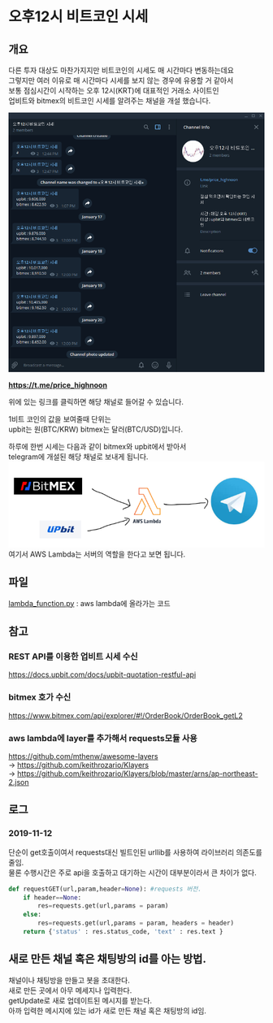 # 오후12시 비트코인 시세
## 개요
다른 투자 대상도 마찬가지지만 비트코인의 시세도 매 시간마다 변동하는데요  
그렇지만 여러 이유로 매 시간마다 시세를 보지 않는 경우에 유용할 거 같아서  
보통 점심시간이 시작하는 오후 12시(KRT)에 대표적인 거래소 사이트인  
업비트와 bitmex의 비트코인 시세를 알려주는 채널을 개설 했습니다.  

![](price_highnoon.png)

**https://t.me/price_highnoon**

위에 있는 링크를 클릭하면 해당 채널로 들어갈 수 있습니다.

1비트 코인의 값을 보여줄때 단위는  
upbit는 원(BTC/KRW) bitmex는 달러(BTC/USD)입니다.

하루에 한번 시세는 다음과 같이 bitmex와 upbit에서 받아서  
telegram에 개설된 해당 채널로 보내게 됩니다.  
![](price_highnoon_info.png)  
여기서 AWS Lambda는 서버의 역할을 한다고 보면 됩니다.  

## 파일
[lambda_function.py](lambda_function.py) : aws lambda에 올라가는 코드  

## 참고
### REST API를 이용한 업비트 시세 수신  
https://docs.upbit.com/docs/upbit-quotation-restful-api

### bitmex 호가 수신  
https://www.bitmex.com/api/explorer/#!/OrderBook/OrderBook_getL2

### aws lambda에 layer를 추가해서 requests모듈 사용  
https://github.com/mthenw/awesome-layers  
-> https://github.com/keithrozario/Klayers  
-> https://github.com/keithrozario/Klayers/blob/master/arns/ap-northeast-2.json  

## 로그
### 2019-11-12
단순이 get호출이여서 requests대신 빌트인된 urllib를 사용하여 라이브러리 의존도를 줄임.  
물론 수행시간은 주로 api을 호출하고 대기하는 시간이 대부분이라서 큰 차이가 없다.  

```py
def requestGET(url,param,header=None): #requests 버전.
    if header==None:
        res=requests.get(url,params = param)    
    else:
        res=requests.get(url,params = param, headers = header)    
    return {'status' : res.status_code, 'text' : res.text }
```

## 새로 만든 채널 혹은 채팅방의 id를 아는 방법.
채널이나 채팅방을 만들고 봇을 초대한다.  
새로 만든 곳에서 아무 메세지나 입력한다.  
getUpdate로 새로 업데이트된 메시지를 받는다.  
아까 입력한 메시지에 있는 id가 새로 만든 채널 혹은 채팅방의 id임.  
